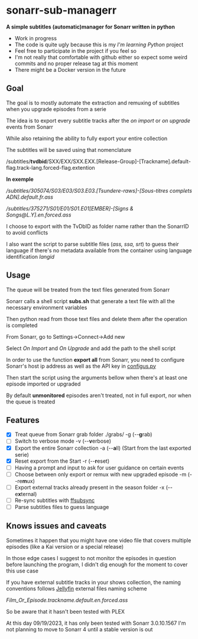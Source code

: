 # sonarr-sub-managerr

**A simple subtitles (automatic)manager for Sonarr written in python**

- Work in progress
- The code is quite ugly because this is my *I'm learning Python* project
- Feel free to participate in the project if you feel so
- I'm not really that comfortable with github either so expect some weird commits and no proper release tag at this moment
- There might be a Docker version in the future

## Goal
The goal is to mostly automate the extraction and remuxing of subtitles when you upgrade episodes from a serie

The idea is to export every subtitle tracks after the *on import* or *on upgrade* events from Sonarr

While also retaining the ability to fully export your entire collection

The subtitles will be saved using that nomenclature 

/subtitles/**tvdbid**/SXX/EXX/SXX.EXX.[Release-Group]-[Trackname].default-flag.track-lang.forced-flag.extention

**In exemple**

*/subtitles/305074/S03/E03/S03.E03.\[Tsundere-raws\]-\[Sous-titres complets ADN\].default.fr.ass*

*/subtitles/375271/S01/E01/S01.E01\[EMBER\]-\[Signs & Songs\@L.Y\].en.forced.ass*

I choose to export with the TvDbID as folder name rather than the SonarrID to avoid conflicts

I also want the script to parse subtitle files (*ass, ssa, srt*) to guess their language if there's no metadata available from the container using language identification *langid*

## Usage
The queue will be treated from the text files generated from Sonarr

Sonarr calls a shell script **subs.sh** that generate a text file with all the necessary environment variables

Then python read from those text files and delete them after the operation is completed

From Sonarr, go to Settings->Connect->Add new

Select *On Import*  and *On Upgrade* and add the path to the shell script

In order to use the function **export all** from Sonarr, you need to configure Sonarr's host ip address as well as the API key in [configus.py](https://github.com/monheimx9/sonarr-sub-managerr/blob/main/configus.py)

Then start the script using the arguments bellow when there's at least one episode imported or upgraded

By default **unmonitored** episodes aren't treated, not in full export, nor when the queue is treated

## Features
- [x] Treat queue from Sonarr grab folder ./grabs/ -g (--**g**rab)
- [ ] Switch to verbose mode -v (--**v**erbose)
- [x] Export the entire Sonarr collection -a (--**a**ll) (Start from the last exported serie)
- [x] Reset export from the Start -r (--**r**eset)
- [ ] Having a prompt and input to ask for user guidance on certain events
- [ ] Choose between only export or remux with new upgraded episode -m (--re**m**ux)
- [ ] Export external tracks already present in the season folder -x (--e**x**ternal)
- [ ] Re-sync subtitles with [ffsubsync](https://github.com/smacke/ffsubsync)
- [ ] Parse subtitles files to guess language

## Knows issues and caveats
Sometimes it happen that you might have one video file that covers multiple episodes (like a Kai version or a special release)

In those edge cases I suggest to not monitor the episodes in question before launching the program, I didn't dig enough for the moment to cover this use case

If you have external subtitle tracks in your shows collection, the naming conventions follows [Jellyfin](https://jellyfin.org/docs/general/server/media/external-files/) external files naming scheme

*Film_Or_Episode.trackname.default.en.forced.ass*

So be aware that it hasn't been tested with PLEX

At this day 09/19/2023, it has only been tested with Sonarr 3.0.10.1567
I'm not planning to move to Sonarr 4 until a stable version is out

